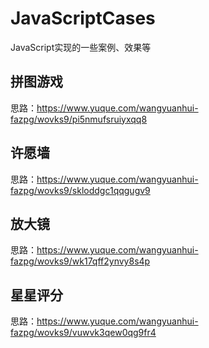 # JavaScriptCases
JavaScript实现的一些案例、效果等

## 拼图游戏
思路：https://www.yuque.com/wangyuanhui-fazpg/wovks9/pi5nmufsruiyxqq8

## 许愿墙
思路：https://www.yuque.com/wangyuanhui-fazpg/wovks9/skloddgc1qqgugv9

## 放大镜
思路：https://www.yuque.com/wangyuanhui-fazpg/wovks9/wk17qff2ynvy8s4p

## 星星评分
思路：https://www.yuque.com/wangyuanhui-fazpg/wovks9/vuwvk3qew0qg9fr4
